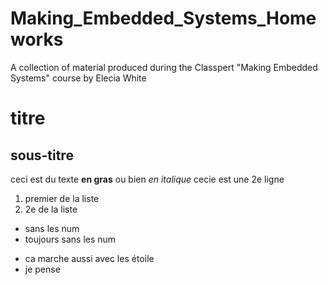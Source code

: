 # Making_Embedded_Systems_Homeworks
A collection of material produced during the Classpert "Making Embedded Systems" course by Elecia White

# titre
## sous-titre
ceci est du texte **en gras** ou bien *en italique*
cecie est une 2e ligne

1. premier de la liste
2. 2e de la liste


- sans les num
- toujours sans les num

* ca marche aussi avec les étoile
* je pense
